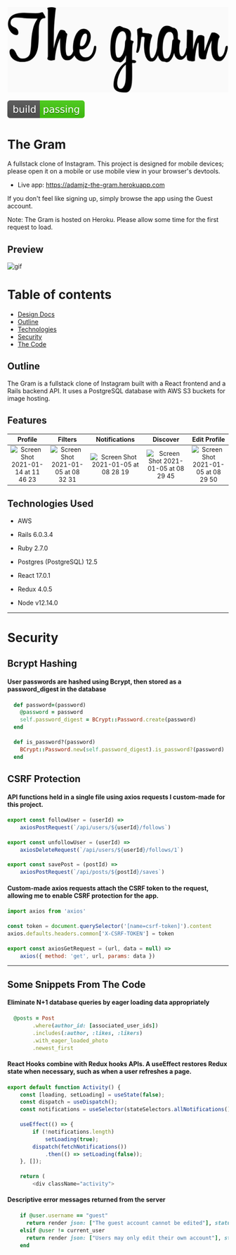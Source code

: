 ![logo](https://github.com/moderndayNeo/the-gram/blob/master/app/assets/images/the-gram-logo.png)

<img src="public/media/shield.svg">

# The Gram

A fullstack clone of Instagram. This project is designed for mobile devices; please open it on a mobile or use mobile view in your browser's devtools.

-   Live app: https://adamjz-the-gram.herokuapp.com

If you don't feel like signing up, simply browse the app using the Guest account.

Note: The Gram is hosted on Heroku. Please allow some time for the first request to load.

## Preview

![gif](https://user-images.githubusercontent.com/57966028/103548689-18096400-4e9e-11eb-9e49-c60ba870d831.gif)

# Table of contents

-   [Design Docs](https://github.com/moderndayNeo/the-gram/wiki)
-   [Outline](#outline)
-   [Technologies](#technologies-used)
-   [Security](#security)
-   [The Code](#some-snippets-from-the-code)

## Outline

The Gram is a fullstack clone of Instagram built with a React frontend and a Rails backend API. It uses a PostgreSQL database with AWS S3 buckets for image hosting.

## Features

|                                                                                Profile                                                                                 |                                                                                Filters                                                                                 |                                                                             Notifications                                                                              |                                                                                Discover                                                                                |                                                                              Edit Profile                                                                              |
| :--------------------------------------------------------------------------------------------------------------------------------------------------------------------: | :--------------------------------------------------------------------------------------------------------------------------------------------------------------------: | :--------------------------------------------------------------------------------------------------------------------------------------------------------------------: | :--------------------------------------------------------------------------------------------------------------------------------------------------------------------: | :--------------------------------------------------------------------------------------------------------------------------------------------------------------------: |
| <img width="140" alt="Screen Shot 2021-01-14 at 11 46 23" src="https://user-images.githubusercontent.com/57966028/104587046-3faaba00-565e-11eb-8598-63e5aa4c4b5f.png"> | <img width="140" alt="Screen Shot 2021-01-05 at 08 32 31" src="https://user-images.githubusercontent.com/57966028/103624055-e8f00280-4f30-11eb-97e1-1ebae47ecb5b.png"> | <img width="140" alt="Screen Shot 2021-01-05 at 08 28 19" src="https://user-images.githubusercontent.com/57966028/103624058-e9889900-4f30-11eb-843e-a63ab3b333b7.png"> | <img width="140" alt="Screen Shot 2021-01-05 at 08 29 45" src="https://user-images.githubusercontent.com/57966028/103624060-ea212f80-4f30-11eb-8ca1-5c3619019131.png"> | <img width="140" alt="Screen Shot 2021-01-05 at 08 29 50" src="https://user-images.githubusercontent.com/57966028/103624061-eab9c600-4f30-11eb-9651-f7e6788d2bb5.png"> |

## Technologies Used

-   AWS
-   Rails 6.0.3.4
-   Ruby 2.7.0
-   Postgres (PostgreSQL) 12.5

-   React 17.0.1
-   Redux 4.0.5
-   Node v12.14.0

---

# Security

## Bcrypt Hashing

#### User passwords are hashed using Bcrypt, then stored as a password_digest in the database

```rb
  def password=(password)
    @password = password
    self.password_digest = BCrypt::Password.create(password)
  end

  def is_password?(password)
    BCrypt::Password.new(self.password_digest).is_password?(password)
  end
```

## CSRF Protection

#### API functions held in a single file using axios requests I custom-made for this project.

```js
export const followUser = (userId) =>
    axiosPostRequest(`/api/users/${userId}/follows`)

export const unfollowUser = (userId) =>
    axiosDeleteRequest(`/api/users/${userId}/follows/1`)

export const savePost = (postId) =>
    axiosPostRequest(`/api/posts/${postId}/saves`)
```

#### Custom-made axios requests attach the CSRF token to the request, allowing me to enable CSRF protection for the app.

```js
import axios from 'axios'

const token = document.querySelector('[name=csrf-token]').content
axios.defaults.headers.common['X-CSRF-TOKEN'] = token

export const axiosGetRequest = (url, data = null) =>
    axios({ method: 'get', url, params: data })
```

---

## Some Snippets From The Code

#### Eliminate N+1 database queries by eager loading data appropriately

```rb
  @posts = Post
        .where(author_id: [associated_user_ids])
        .includes(:author, :likes, :likers)
        .with_eager_loaded_photo
        .newest_first
```

#### React Hooks combine with Redux hooks APIs. A useEffect restores Redux state when necessary, such as when a user refreshes a page.

```js
export default function Activity() {
    const [loading, setLoading] = useState(false);
    const dispatch = useDispatch();
    const notifications = useSelector(stateSelectors.allNotifications());

    useEffect(() => {
        if (!notifications.length)
            setLoading(true);
        dispatch(fetchNotifications())
            .then(() => setLoading(false));
    }, []);

    return (
        <div className="activity">
```

#### Descriptive error messages returned from the server

```rb
    if @user.username == "guest"
      return render json: ["The guest account cannot be edited"], status: 401
    elsif @user != current_user
      return render json: ["Users may only edit their own account"], status: 401
    end
```
